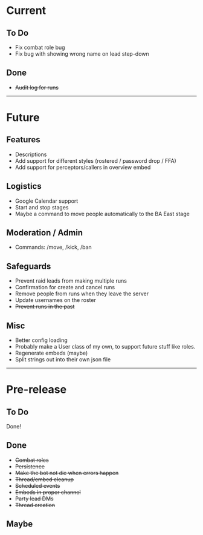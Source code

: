 # Current

## To Do

- Fix combat role bug
- Fix bug with showing wrong name on lead step-down

## Done

- ~~Audit log for runs~~

---

# Future

## Features
- Descriptions
- Add support for different styles (rostered / password drop / FFA)
- Add support for perceptors/callers in overview embed

## Logistics
- Google Calendar support
- Start and stop stages
- Maybe a command to move people automatically to the BA East stage

## Moderation / Admin
- Commands: /move, /kick, /ban

## Safeguards
- Prevent raid leads from making multiple runs
- Confirmation for create and cancel runs
- Remove people from runs when they leave the server
- Update usernames on the roster
- ~~Prevent runs in the past~~

## Misc
- Better config loading
- Probably make a User class of my own, to support future stuff like roles.
- Regenerate embeds (maybe)
- Split strings out into their own json file

---

# Pre-release

## To Do

Done!

## Done

- ~~Combat roles~~
- ~~Persistence~~
- ~~Make the bot not die when errors happen~~
- ~~Thread/embed cleanup~~
- ~~Scheduled events~~
- ~~Embeds in proper channel~~
- ~~Party lead DMs~~
- ~~Thread creation~~

## Maybe